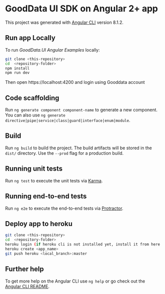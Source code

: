 # GoodData UI SDK on Angular 2+ app 

This project was generated with [Angular CLI](https://github.com/angular/angular-cli) version 8.1.2.

## Run app Locally
To run *GoodData.UI Angular Examples* locally:
```bash
git clone <this-repository>
cd  <repository-folder>
npm install
npm run dev
```
Then open https://localhost:4200 and login using Gooddata account 

## Code scaffolding

Run `ng generate component component-name` to generate a new component. You can also use `ng generate directive|pipe|service|class|guard|interface|enum|module`.

## Build

Run `ng build` to build the project. The build artifacts will be stored in the `dist/` directory. Use the `--prod` flag for a production build.

## Running unit tests

Run `ng test` to execute the unit tests via [Karma](https://karma-runner.github.io).

## Running end-to-end tests

Run `ng e2e` to execute the end-to-end tests via [Protractor](http://www.protractortest.org/).

## Deploy app to heroku
```bash
git clone <this-repository>
cd  <repository-folder>
heroku login (if heroku cli is not installed yet, install it from here https://devcenter.heroku.com/articles/heroku-cli#download-and-install)
heroku create <app_name>
git push heroku <local_branch>:master
```

## Further help

To get more help on the Angular CLI use `ng help` or go check out the [Angular CLI README](https://github.com/angular/angular-cli/blob/master/README.md).

